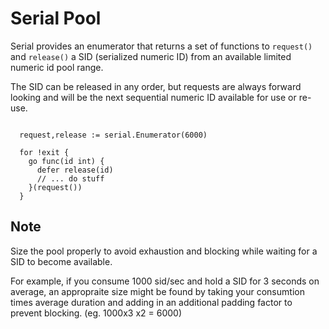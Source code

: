 # Serial Pool

Serial provides an enumerator that returns a set of functions to ```request()``` and ```release()``` a SID (serialized numeric ID) from an available limited numeric id pool range.

The SID can be released in any order, but requests are always forward looking and will be the next sequential numeric ID available for use or re-use. 

```golang 

  request,release := serial.Enumerator(6000)
  
  for !exit {
    go func(id int) {
      defer release(id)
      // ... do stuff
    }(request())
  }

```

## Note

Size the pool properly to avoid exhaustion and blocking while waiting for a SID to become available. 

For example, if you consume 1000 sid/sec and hold a SID for 3 seconds on average, an appropraite size might be found by taking your consumtion times average duration and adding in an additional padding factor to prevent blocking. (eg. 1000x3 x2 = 6000)

